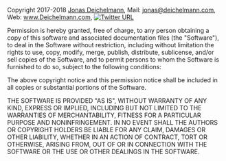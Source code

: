 Copyright 2017-2018 [Jonas Deichelmann](https://github.com/JonasDeichelmann), Mail: jonas@deichelmann.com, Web: www.Deichelmann.com, [![Twitter URL](https://img.shields.io/twitter/url/http/shields.io.svg?style=social)](https://twitter.com/jdeichelmann)

Permission is hereby granted, free of charge, to any person obtaining a copy of this software and associated documentation files (the "Software"), to deal in the Software without restriction, including without limitation the rights to use, copy, modify, merge, publish, distribute, sublicense, and/or sell copies of the Software, and to permit persons to whom the Software is furnished to do so, subject to the following conditions:

The above copyright notice and this permission notice shall be included in all copies or substantial portions of the Software.

THE SOFTWARE IS PROVIDED "AS IS", WITHOUT WARRANTY OF ANY KIND, EXPRESS OR IMPLIED, INCLUDING BUT NOT LIMITED TO THE WARRANTIES OF MERCHANTABILITY, FITNESS FOR A PARTICULAR PURPOSE AND NONINFRINGEMENT. IN NO EVENT SHALL THE AUTHORS OR COPYRIGHT HOLDERS BE LIABLE FOR ANY CLAIM, DAMAGES OR OTHER LIABILITY, WHETHER IN AN ACTION OF CONTRACT, TORT OR OTHERWISE, ARISING FROM, OUT OF OR IN CONNECTION WITH THE SOFTWARE OR THE USE OR OTHER DEALINGS IN THE SOFTWARE.
